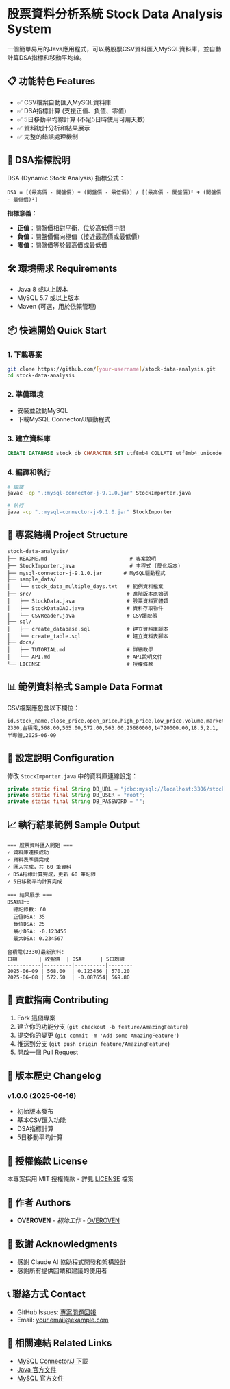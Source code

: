 # 股票資料分析系統 Stock Data Analysis System

一個簡單易用的Java應用程式，可以將股票CSV資料匯入MySQL資料庫，並自動計算DSA指標和移動平均線。

## 📋 功能特色 Features

- ✅ CSV檔案自動匯入MySQL資料庫
- ✅ DSA指標計算 (支援正值、負值、零值)
- ✅ 5日移動平均線計算 (不足5日時使用可用天數)
- ✅ 資料統計分析和結果展示
- ✅ 完整的錯誤處理機制

## 🎯 DSA指標說明

DSA (Dynamic Stock Analysis) 指標公式：
```
DSA = [(最高價 - 開盤價) + (開盤價 - 最低價)] / [(最高價 - 開盤價)² + (開盤價 - 最低價)²]
```

**指標意義：**
- **正值**：開盤價相對平衡，位於高低價中間
- **負值**：開盤價偏向極值（接近最高價或最低價）
- **零值**：開盤價等於最高價或最低價

## 🛠️ 環境需求 Requirements

- Java 8 或以上版本
- MySQL 5.7 或以上版本
- Maven (可選，用於依賴管理)

## 📦 快速開始 Quick Start

### 1. 下載專案
```bash
git clone https://github.com/[your-username]/stock-data-analysis.git
cd stock-data-analysis
```

### 2. 準備環境
- 安裝並啟動MySQL
- 下載MySQL Connector/J驅動程式

### 3. 建立資料庫
```sql
CREATE DATABASE stock_db CHARACTER SET utf8mb4 COLLATE utf8mb4_unicode_ci;
```

### 4. 編譯和執行
```bash
# 編譯
javac -cp ".:mysql-connector-j-9.1.0.jar" StockImporter.java

# 執行
java -cp ".:mysql-connector-j-9.1.0.jar" StockImporter
```

## 📁 專案結構 Project Structure

```
stock-data-analysis/
├── README.md                           # 專案說明
├── StockImporter.java                  # 主程式 (簡化版本)
├── mysql-connector-j-9.1.0.jar       # MySQL驅動程式
├── sample_data/
│   └── stock_data_multiple_days.txt   # 範例資料檔案
├── src/                               # 進階版本原始碼
│   ├── StockData.java                 # 股票資料實體類
│   ├── StockDataDAO.java              # 資料存取物件
│   └── CSVReader.java                 # CSV讀取器
├── sql/
│   ├── create_database.sql            # 建立資料庫腳本
│   └── create_table.sql               # 建立資料表腳本
├── docs/
│   ├── TUTORIAL.md                    # 詳細教學
│   └── API.md                         # API說明文件
└── LICENSE                            # 授權條款
```

## 📊 範例資料格式 Sample Data Format

CSV檔案應包含以下欄位：
```csv
id,stock_name,close_price,open_price,high_price,low_price,volume,market_cap,pe_ratio,dividend_yield,setor,trade_date
2330,台積電,568.00,565.00,572.00,563.00,25680000,14720000.00,18.5,2.1,半導體,2025-06-09
```

## 🔧 設定說明 Configuration

修改 `StockImporter.java` 中的資料庫連線設定：
```java
private static final String DB_URL = "jdbc:mysql://localhost:3306/stock_db";
private static final String DB_USER = "root";
private static final String DB_PASSWORD = "";
```

## 📈 執行結果範例 Sample Output

```
=== 股票資料匯入開始 ===
✓ 資料庫連接成功
✓ 資料表準備完成
✓ 匯入完成，共 60 筆資料
✓ DSA指標計算完成，更新 60 筆記錄
✓ 5日移動平均計算完成

=== 結果展示 ===
DSA統計:
  總記錄數: 60
  正值DSA: 35
  負值DSA: 25
  最小DSA: -0.123456
  最大DSA: 0.234567

台積電(2330)最新資料:
日期       | 收盤價  | DSA      | 5日均線
-----------|---------|----------|--------
2025-06-09 | 568.00  | 0.123456 | 570.20
2025-06-08 | 572.50  | -0.087654| 569.80
```

## 🤝 貢獻指南 Contributing

1. Fork 這個專案
2. 建立你的功能分支 (`git checkout -b feature/AmazingFeature`)
3. 提交你的變更 (`git commit -m 'Add some AmazingFeature'`)
4. 推送到分支 (`git push origin feature/AmazingFeature`)
5. 開啟一個 Pull Request

## 📝 版本歷史 Changelog

### v1.0.0 (2025-06-16)
- 初始版本發布
- 基本CSV匯入功能
- DSA指標計算
- 5日移動平均計算

## 📄 授權條款 License

本專案採用 MIT 授權條款 - 詳見 [LICENSE](LICENSE) 檔案

## 👥 作者 Authors

- **OVEROVEN** - *初始工作* - [OVEROVEN](https://github.com/OVEROVEN)

## 🙏 致謝 Acknowledgments

- 感謝 Claude AI 協助程式開發和架構設計
- 感謝所有提供回饋和建議的使用者

## 📞 聯絡方式 Contact

- GitHub Issues: [專案問題回報](https://github.com/[your-username]/stock-data-analysis/issues)
- Email: your.email@example.com

## 🔗 相關連結 Related Links

- [MySQL Connector/J 下載](https://dev.mysql.com/downloads/connector/j/)
- [Java 官方文件](https://docs.oracle.com/en/java/)
- [MySQL 官方文件](https://dev.mysql.com/doc/)
